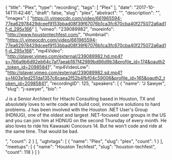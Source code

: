 {
  "title": "Plex",
  "type": "recording",
  "tags": [
    "Plex"
  ],
  "date": "2017-10-14T11:42:46",
  "draft": false,
  "slug": "plex",
  "abstract": "",
  "description": "",
  "images": [
    "https://i.vimeocdn.com/video/661965594-77ea62978429dceef9153bbad08f39f67076b1ca3fc670cba40f275072a6ad1f-d_295x166"
  ],
  "vimeo": "239089982",
  "moreinfo": "http://www.houstontechfest.com/",
  "thumbnail": "https://i.vimeocdn.com/video/661965594-77ea62978429dceef9153bbad08f39f67076b1ca3fc670cba40f275072a6ad1f-d_295x166",
  "mp4Video": "http://player.vimeo.com/external/239089982.hd.mp4?s=766a9b6d92eb64c7af7aeab187f42989bd86d9b3&profile_id=174&oauth2_token_id=20985841",
  "mp4VideoLow": "http://player.vimeo.com/external/239089982.sd.mp4?s=f403e1ed251da1357c6caea2f52b4fbf04c59006&profile_id=165&oauth2_token_id=20985841",
  "recordingID": 125,
  "speakers": [
    {
      "name": "J Sawyer",
      "slug": "j-sawyer",
      "bio": "<p>J is a Senior Architect for Hitachi Consulting based in Houston, TX and absolutely loves to write code and build cool, innovative solutions to hard problems. J has been involved with the Houston .NET User's Group (HDNUG), one of the oldest and largest .NET-focused user groups in the US and you can join him at HDNUG on the second Thursday of every month. He also loves to ride his Kawasaki Concours 14. But he won't code and ride at the same time. That would be bad.</p>",
      "count": 2
    }
  ],
  "ugtvtags": [
    {
      "name": "Plex",
      "slug": "plex",
      "count": 1
    }
  ],
  "meetups": [
    {
      "name": "Houston Techfest",
      "slug": "houston-techfest",
      "count": 118
    }
  ]
}